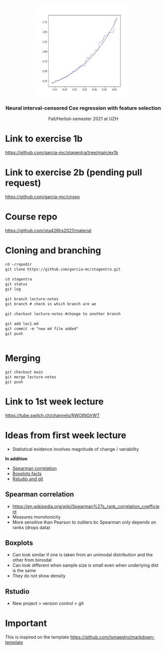 <p align="center">
  <a href="https://example.com/">
    <img src="https://github.com/garcia-mc/intervalassox/blob/main/results/baselinehazard.png" alt="Logo" width=300 height=300>
  </a>

  <h3 align="center">Neural interval-censored Cox regression with feature selection</h3>

  <p align="center">
    Fall/Herbst-semester 2021 at UZH
    <br>
   
  </p>
</p>

# Link to exercise 1b

<https://github.com/garcia-mc/stagentra/tree/main/ex1b>


# Link to exercise 2b (pending pull request)

<https://github.com/garcia-mc/cirseq>

# Course repo 

<https://github.com/sta426hs2021/material>

# Cloning and branching 


```{bash}
cd ~/repodir
git clone https://github.com/garcia-mc/stagentra.git

cd stagentra
git status
git log

git branch lecture-notes
git branch # check in which branch are we 

git checkout lecture-notes #change to another branch 

git add lec1.md
git commit -m "new md file added"
git push 


```
# Merging



```{bash}
git checkout main
git merge lecture-notes
git push

```

# Link to 1st week lecture

<https://tube.switch.ch/channels/RWOtNGIrWT>

# Ideas from first week lecture

- Statistical evidence involves magnitude of change / variability

**In addition**
- [Spearman correlation](#Spearman-correlation])
- [Boxplots facts](#Boxplots)
- [Rstudio and git](#Rstudio)


## Spearman correlation
- https://en.wikipedia.org/wiki/Spearman%27s_rank_correlation_coefficient 
- Measures monotonicity 
- More sensitive than Pearson to outliers bc Spearman only depends on ranks (drops data)

## Boxplots
- Can look similar if one is taken from an unimodal distribution and the other from bimodal
- Can look different when sample size is small even when underlying dist is the same
- They do not show density 

## Rstudio
- New project > version control > git 


# Important

This is inspired on the template <https://github.com/Ismaestro/markdown-template> 
